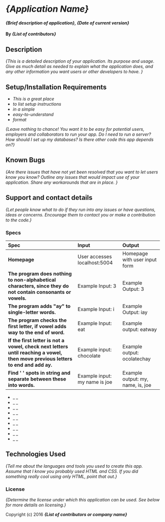 # _{Application Name}_

#### _{Brief description of application}, {Date of current version}_

#### By _**{List of contributors}**_

## Description

_{This is a detailed description of your application. Its purpose and usage.  Give as much detail as needed to explain what the application does, and any other information you want users or other developers to have. }_

## Setup/Installation Requirements

* _This is a great place_
* _to list setup instructions_
* _in a simple_
* _easy-to-understand_
* _format_

_{Leave nothing to chance! You want it to be easy for potential users, employers and collaborators to run your app. Do I need to run a server? How should I set up my databases? Is there other code this app depends on?}_

## Known Bugs

_{Are there issues that have not yet been resolved that you want to let users know you know?  Outline any issues that would impact use of your application.  Share any workarounds that are in place. }_

## Support and contact details

_{Let people know what to do if they run into any issues or have questions, ideas or concerns.  Encourage them to contact you or make a contribution to the code.}_

### Specs
| Spec | Input | Output |
| :-------------     | :------------- | :------------- |
| **Homepage** | User accesses localhost:5004 | Homepage with user input form |
| **The program does nothing to non-alphabetical characters, since they do not contain consonants or vowels.** | Example Input: 3 | Example Output: 3 |
| **The program adds "ay" to single-letter words.**| Example Input: i | Example Output: iay |
| **The program checks the first letter, if vowel adds way to the end of word.**| Example Input: eat | Example output: eatway |
| **If the first letter is not a vowel, check next letters until reaching a vowel, then move previous letters to end and add ay.** | Example input: chocolate | Example output: ocolatechay |
| **Find ' ' spots in string and separate between these into words.**| Example input: my name is joe | Example output: my, name, is, joe |
* _ _
* _ _
* _ _
* _ _
* _ _
* _ _
* _ _
* _ _
* _ _

## Technologies Used

_{Tell me about the languages and tools you used to create this app. Assume that I know you probably used HTML and CSS. If you did something really cool using only HTML, point that out.}_

### License

*{Determine the license under which this application can be used.  See below for more details on licensing.}*

Copyright (c) 2016 **_{List of contributors or company name}_**
